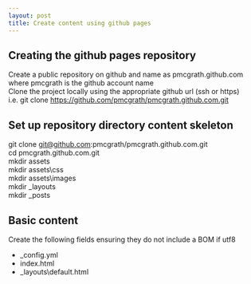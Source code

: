 ```yaml
---
layout: post
title: Create content using github pages
---
```


## Creating the github pages repository
Create a public repository on github and name as pmcgrath.github.com where pmcgrath is the github account name  
Clone the project locally using the appropriate github url (ssh or https)  
i.e. git clone https://github.com/pmcgrath/pmcgrath.github.com.git  

## Set up repository directory content skeleton
git clone git@github.com:pmcgrath/pmcgrath.github.com.git  
cd pmcgrath.github.com.git  
mkdir assets  
mkdir assets\css  
mkdir assets\images  
mkdir \_layouts  
mkdir \_posts  

## Basic content
Create the following fields ensuring they do not include a BOM if utf8
* \_config.yml
* index.html
* \_layouts\default.html